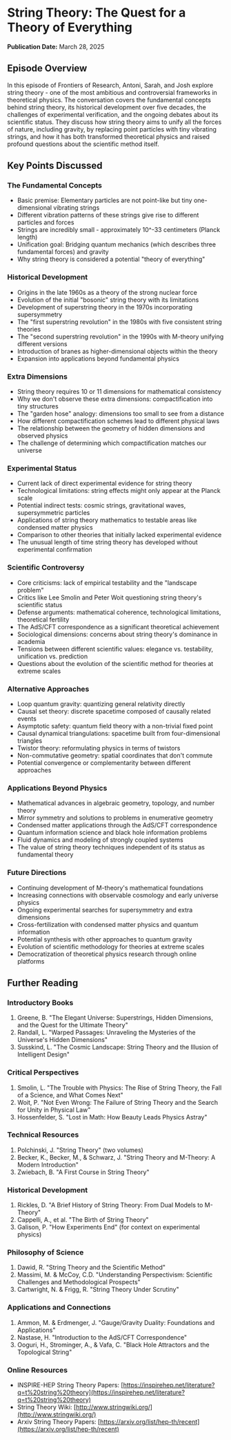 # String Theory: The Quest for a Theory of Everything
**Publication Date:** March 28, 2025


## Episode Overview
In this episode of Frontiers of Research, Antoni, Sarah, and Josh explore string theory - one of the most ambitious and controversial frameworks in theoretical physics. The conversation covers the fundamental concepts behind string theory, its historical development over five decades, the challenges of experimental verification, and the ongoing debates about its scientific status. They discuss how string theory aims to unify all the forces of nature, including gravity, by replacing point particles with tiny vibrating strings, and how it has both transformed theoretical physics and raised profound questions about the scientific method itself.

## Key Points Discussed

### The Fundamental Concepts
- Basic premise: Elementary particles are not point-like but tiny one-dimensional vibrating strings
- Different vibration patterns of these strings give rise to different particles and forces
- Strings are incredibly small - approximately 10^-33 centimeters (Planck length)
- Unification goal: Bridging quantum mechanics (which describes three fundamental forces) and gravity
- Why string theory is considered a potential "theory of everything"

### Historical Development
- Origins in the late 1960s as a theory of the strong nuclear force
- Evolution of the initial "bosonic" string theory with its limitations
- Development of superstring theory in the 1970s incorporating supersymmetry
- The "first superstring revolution" in the 1980s with five consistent string theories
- The "second superstring revolution" in the 1990s with M-theory unifying different versions
- Introduction of branes as higher-dimensional objects within the theory
- Expansion into applications beyond fundamental physics

### Extra Dimensions
- String theory requires 10 or 11 dimensions for mathematical consistency
- Why we don't observe these extra dimensions: compactification into tiny structures
- The "garden hose" analogy: dimensions too small to see from a distance
- How different compactification schemes lead to different physical laws
- The relationship between the geometry of hidden dimensions and observed physics
- The challenge of determining which compactification matches our universe

### Experimental Status
- Current lack of direct experimental evidence for string theory
- Technological limitations: string effects might only appear at the Planck scale
- Potential indirect tests: cosmic strings, gravitational waves, supersymmetric particles
- Applications of string theory mathematics to testable areas like condensed matter physics
- Comparison to other theories that initially lacked experimental evidence
- The unusual length of time string theory has developed without experimental confirmation

### Scientific Controversy
- Core criticisms: lack of empirical testability and the "landscape problem"
- Critics like Lee Smolin and Peter Woit questioning string theory's scientific status
- Defense arguments: mathematical coherence, technological limitations, theoretical fertility
- The AdS/CFT correspondence as a significant theoretical achievement
- Sociological dimensions: concerns about string theory's dominance in academia
- Tensions between different scientific values: elegance vs. testability, unification vs. prediction
- Questions about the evolution of the scientific method for theories at extreme scales

### Alternative Approaches
- Loop quantum gravity: quantizing general relativity directly
- Causal set theory: discrete spacetime composed of causally related events
- Asymptotic safety: quantum field theory with a non-trivial fixed point
- Causal dynamical triangulations: spacetime built from four-dimensional triangles
- Twistor theory: reformulating physics in terms of twistors
- Non-commutative geometry: spatial coordinates that don't commute
- Potential convergence or complementarity between different approaches

### Applications Beyond Physics
- Mathematical advances in algebraic geometry, topology, and number theory
- Mirror symmetry and solutions to problems in enumerative geometry
- Condensed matter applications through the AdS/CFT correspondence
- Quantum information science and black hole information problems
- Fluid dynamics and modeling of strongly coupled systems
- The value of string theory techniques independent of its status as fundamental theory

### Future Directions
- Continuing development of M-theory's mathematical foundations
- Increasing connections with observable cosmology and early universe physics
- Ongoing experimental searches for supersymmetry and extra dimensions
- Cross-fertilization with condensed matter physics and quantum information
- Potential synthesis with other approaches to quantum gravity
- Evolution of scientific methodology for theories at extreme scales
- Democratization of theoretical physics research through online platforms

## Further Reading

### Introductory Books
1. Greene, B. "The Elegant Universe: Superstrings, Hidden Dimensions, and the Quest for the Ultimate Theory"
2. Randall, L. "Warped Passages: Unraveling the Mysteries of the Universe's Hidden Dimensions"
3. Susskind, L. "The Cosmic Landscape: String Theory and the Illusion of Intelligent Design"

### Critical Perspectives
1. Smolin, L. "The Trouble with Physics: The Rise of String Theory, the Fall of a Science, and What Comes Next"
2. Woit, P. "Not Even Wrong: The Failure of String Theory and the Search for Unity in Physical Law"
3. Hossenfelder, S. "Lost in Math: How Beauty Leads Physics Astray"

### Technical Resources
1. Polchinski, J. "String Theory" (two volumes)
2. Becker, K., Becker, M., & Schwarz, J. "String Theory and M-Theory: A Modern Introduction"
3. Zwiebach, B. "A First Course in String Theory"

### Historical Development
1. Rickles, D. "A Brief History of String Theory: From Dual Models to M-Theory"
2. Cappelli, A., et al. "The Birth of String Theory"
3. Galison, P. "How Experiments End" (for context on experimental physics)

### Philosophy of Science
1. Dawid, R. "String Theory and the Scientific Method"
2. Massimi, M. & McCoy, C.D. "Understanding Perspectivism: Scientific Challenges and Methodological Prospects"
3. Cartwright, N. & Frigg, R. "String Theory Under Scrutiny"

### Applications and Connections
1. Ammon, M. & Erdmenger, J. "Gauge/Gravity Duality: Foundations and Applications"
2. Nastase, H. "Introduction to the AdS/CFT Correspondence"
3. Ooguri, H., Strominger, A., & Vafa, C. "Black Hole Attractors and the Topological String"

### Online Resources
- INSPIRE-HEP String Theory Papers: [https://inspirehep.net/literature?q=t%20string%20theory](https://inspirehep.net/literature?q=t%20string%20theory)
- String Theory Wiki: [http://www.stringwiki.org/](http://www.stringwiki.org/)
- Arxiv String Theory Papers: [https://arxiv.org/list/hep-th/recent](https://arxiv.org/list/hep-th/recent) 